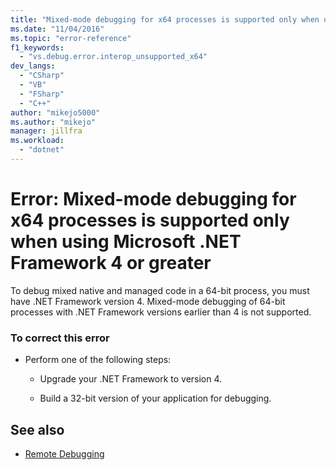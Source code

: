 ```yaml
---
title: "Mixed-mode debugging for x64 processes is supported only when using Microsoft .NET Framework 4 or greater | Microsoft Docs"
ms.date: "11/04/2016"
ms.topic: "error-reference"
f1_keywords:
  - "vs.debug.error.interop_unsupported_x64"
dev_langs:
  - "CSharp"
  - "VB"
  - "FSharp"
  - "C++"
author: "mikejo5000"
ms.author: "mikejo"
manager: jillfra
ms.workload:
  - "dotnet"
---
```

# Error: Mixed-mode debugging for x64 processes is supported only when using Microsoft .NET Framework 4 or greater
To debug mixed native and managed code in a 64-bit process, you must have .NET Framework version 4. Mixed-mode debugging of 64-bit processes with .NET Framework versions earlier than 4 is not supported.

### To correct this error

- Perform one of the following steps:

  - Upgrade your .NET Framework to version 4.

  - Build a 32-bit version of your application for debugging.

## See also
- [Remote Debugging](../debugger/remote-debugging.md)